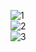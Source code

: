 ![1](https://github.com/GaSoncin/register-app-JavaWebSQL/assets/108098505/56654af5-08e9-4ec1-ad64-e9ef8c0be86d) <br>
![2](https://github.com/GaSoncin/register-app-JavaWebSQL/assets/108098505/5f10e284-6a28-4fff-b4e1-1bf6965b4f8f) <br>
![3](https://github.com/GaSoncin/register-app-JavaWebSQL/assets/108098505/3fbd3207-5d8b-4069-a3f3-3b2752a92788)
